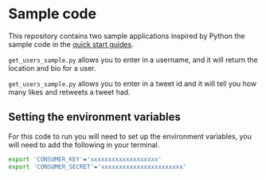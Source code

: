 # Sample code
This repository contains two sample applications inspired by Python the sample code in the [quick start guides](https://developer.twitter.com/en/docs/labs/tweets-and-users/quick-starts).

`get_users_sample.py` allows you to enter in a username, and it will return the location and bio for a user.

`get_users_sample.py` allows you to enter in a tweet id and it will tell you how many likes and retweets a tweet had.

## Setting the environment variables
For this code to run you will need to set up the environment variables, you will need to add the following in your terminal.

```bash
export 'CONSUMER_KEY'='xxxxxxxxxxxxxxxxxxx'
export 'CONSUMER_SECRET'='xxxxxxxxxxxxxxxxxxxxxxx'
```

